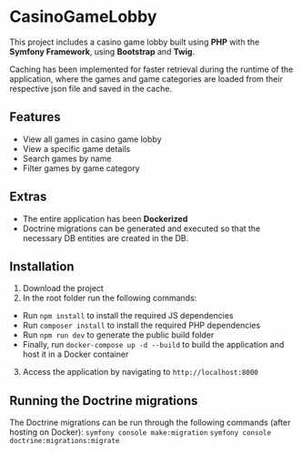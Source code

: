 # CasinoGameLobby

This project includes a casino game lobby built using **PHP** with the **Symfony Framework**, using **Bootstrap** and **Twig**. 

Caching has been implemented for faster retrieval during the runtime of the application, where the games and game categories are loaded from their respective json file and saved in the cache.

## Features
- View all games in casino game lobby
- View a specific game details
- Search games by name
- Filter games by game category

## Extras
- The entire application has been **Dockerized**
- Doctrine migrations can be generated and executed so that the necessary DB entities are created in the DB.

## Installation
1.  Download the project
2.  In the root folder run the following commands:
  - Run `npm install` to install the required JS dependencies
  - Run `composer install` to install the required PHP dependencies
  - Run `npm run dev` to generate the public build folder
  - Finally, run `docker-compose up -d --build` to build the application and host it in a Docker container 
3.  Access the application by navigating to `http://localhost:8000`

## Running the Doctrine migrations
The Doctrine migrations can be run through the following commands (after hosting on Docker):
  `symfony console make:migration`
  `symfony console doctrine:migrations:migrate`
